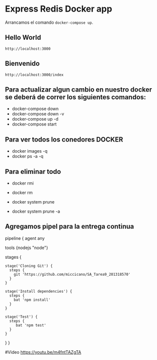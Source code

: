 # Express Redis Docker app

Arrancamos el comando `docker-compose up`.

## Hello World
    http://localhost:3000


## Bienvenido
    http://localhost:3000/index


## Para actualizar algun cambio en nuestro docker se deberá de correr los siguientes comandos:

* docker-compose down
* docker-compose down -v
* docker-compose up -d
* docker-compose start

## Para ver todos los conedores DOCKER

* docker images -q
* docker ps -a -q

## Para eliminar todo 
* docker rmi
* docker rm

* docker system prune
* docker system prune -a


## Agregamos pipel para la entrega continua

pipeline {
  agent any
    
  tools {nodejs "node"}
    
  stages {
        
    stage('Cloning Git') {
      steps {
        git 'https://github.com/miccicano/SA_Tarea9_201318570'
      }
    }
        
    stage('Install dependencies') {
      steps {
        bat 'npm install'
      }
    }
     
    stage('Test') {
      steps {
         bat 'npm test'
      }
    }      
  }
}

#Video
https://youtu.be/m4fntTAZgTA
